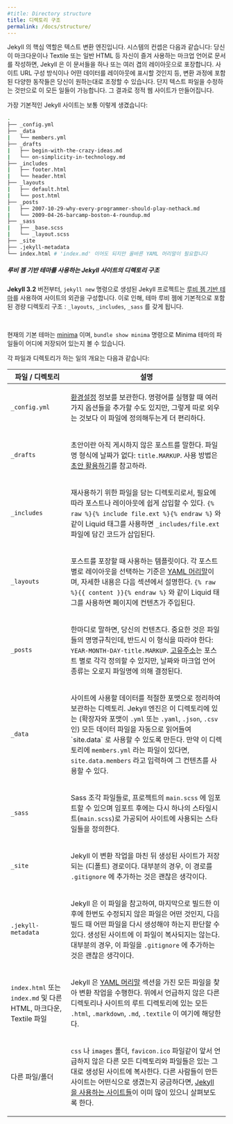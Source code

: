 ```yaml
---
#title: Directory structure
title: 디렉토리 구조
permalink: /docs/structure/
---
```


<!--
Jekyll is, at its core, a text transformation engine. The concept behind the
system is this: you give it text written in your favorite markup language, be
that Markdown, Textile, or just plain HTML, and it churns that through a layout
or a series of layout files. Throughout that process you can tweak how you want
the site URLs to look, what data gets displayed in the layout, and more. This
is all done through editing text files; the static web site is the final
product.
-->
Jekyll 의 핵심 역할은 텍스트 변환 엔진입니다. 시스템의 컨셉은 다음과 같습니다:
당신이 마크다운이나 Textile 또는 일반 HTML 등 자신이 즐겨 사용하는 마크업 언어로
문서를 작성하면, Jekyll 은 이 문서들을 하나 또는 여러 겹의 레이아웃으로 포장합니다.
사이트 URL 구성 방식이나 어떤 데이터를 레이아웃에 표시할 것인지 등, 변환 과정에
포함된 다양한 동작들은 당신이 원하는대로 조정할 수 있습니다. 단지 텍스트 파일을
수정하는 것만으로 이 모든 일들이 가능합니다. 그 결과로 정적 웹 사이트가
만들어집니다.

<!--
A basic Jekyll site usually looks something like this:
-->
가장 기본적인 Jekyll 사이트는 보통 이렇게 생겼습니다:

<!--
```sh
.
├── _config.yml
├── _data
|   └── members.yml
├── _drafts
|   ├── begin-with-the-crazy-ideas.md
|   └── on-simplicity-in-technology.md
├── _includes
|   ├── footer.html
|   └── header.html
├── _layouts
|   ├── default.html
|   └── post.html
├── _posts
|   ├── 2007-10-29-why-every-programmer-should-play-nethack.md
|   └── 2009-04-26-barcamp-boston-4-roundup.md
├── _sass
|   ├── _base.scss
|   └── _layout.scss
├── _site
├── .jekyll-metadata
└── index.html # can also be an 'index.md' with valid YAML Frontmatter
```
-->
```sh
.
├── _config.yml
├── _data
|   └── members.yml
├── _drafts
|   ├── begin-with-the-crazy-ideas.md
|   └── on-simplicity-in-technology.md
├── _includes
|   ├── footer.html
|   └── header.html
├── _layouts
|   ├── default.html
|   └── post.html
├── _posts
|   ├── 2007-10-29-why-every-programmer-should-play-nethack.md
|   └── 2009-04-26-barcamp-boston-4-roundup.md
├── _sass
|   ├── _base.scss
|   └── _layout.scss
├── _site
├── .jekyll-metadata
└── index.html # 'index.md' 이어도 되지만 올바른 YAML 머리말이 필요합니다
```

<!--
<div class="note info">
  <h5>Directory structure of Jekyll sites using gem-based themes</h5>
  <p>
    Starting <strong>Jekyll 3.2</strong>, a new Jekyll project bootstrapped with <code>jekyll new</code> uses <a href="../themes/">gem-based themes</a> to define the look of the site. This results in a lighter default directory structure : <code>_layouts</code>, <code>_includes</code> and <code>_sass</code> are stored in the theme-gem, by default.
  </p>
  <br />
  <p>
     <a href="https://github.com/jekyll/minima">minima</a> is the current default theme, and <code>bundle show minima</code> will show you where minima theme's files are stored on your computer.
  </p>
</div>
-->
<div class="note info">
  <h5>루비 젬 기반 테마를 사용하는 Jekyll 사이트의 디렉토리 구조</h5>
  <p>
    <strong>Jekyll 3.2</strong> 버전부터, <code>jekyll new</code> 명령으로 생성된 Jekyll 프로젝트는 <a href="../themes/">루비 젬 기반 테마</a>를 사용하여 사이트의 외관을 구성합니다. 이로 인해, 테마 루비 젬에 기본적으로 포함된 경량 디렉토리 구조 : <code>_layouts</code>, <code>_includes</code>, <code>_sass</code> 를 갖게 됩니다.
  </p>
  <br />
  <p>
     현재의 기본 테마는 <a href="https://github.com/jekyll/minima">minima</a> 이며, <code>bundle show minima</code> 명령으로 Minima 테마의 파일들이 어디에 저장되어 있는지 볼 수 있습니다.
  </p>
</div>

<!--
An overview of what each of these does:
-->
각 파일과 디렉토리가 하는 일의 개요는 다음과 같습니다:

<div class="mobile-side-scroller">
<table>
  <thead>
    <tr>
<!--
      <th>File / Directory</th>
      <th>Description</th>
-->
      <th>파일 / 디렉토리</th>
      <th>설명</th>
    </tr>
  </thead>
  <tbody>
    <tr>
      <td>
        <p><code>_config.yml</code></p>
      </td>
      <td>
<!--
        <p>
          Stores <a href="../configuration/">configuration</a> data. Many of
          these options can be specified from the command line executable but
          it’s easier to specify them here so you don’t have to remember them.
        </p>
-->
        <p>
          <a href="../configuration/">환경설정</a> 정보를 보관한다. 명령어를
          실행할 때 여러가지 옵션들을 추가할 수도 있지만, 그렇게 따로 외우는
          것보다 이 파일에 정의해두는게 더 편리하다.
        </p>
      </td>
    </tr>
    <tr>
      <td>
        <p><code>_drafts</code></p>
      </td>
      <td>
<!--
        <p>
          Drafts are unpublished posts. The format of these files is without a
          date: <code>title.MARKUP</code>. Learn how to <a href="../drafts/">
          work with drafts</a>.
        </p>
-->
        <p>
          초안이란 아직 게시하지 않은 포스트를 말한다. 파일명 형식에 날짜가
          없다: <code>title.MARKUP</code>. 사용 방법은 <a href="../drafts/">
          초안 활용하기</a>를 참고하라.
        </p>
      </td>
    </tr>
    <tr>
      <td>
        <p><code>_includes</code></p>
      </td>
      <td>
<!--
        <p>
          These are the partials that can be mixed and matched by your layouts
          and posts to facilitate reuse. The liquid tag
          <code>{% raw %}{% include file.ext %}{% endraw %}</code>
          can be used to include the partial in
          <code>_includes/file.ext</code>.
        </p>
-->
        <p>
          재사용하기 위한 파일을 담는 디렉토리로서, 필요에 따라 포스트나
          레이아웃에 쉽게 삽입할 수 있다.
          <code>{% raw %}{% include file.ext %}{% endraw %}</code> 와 같이
          Liquid 태그를 사용하면 <code>_includes/file.ext</code> 파일에 담긴
          코드가 삽입된다.
        </p>
      </td>
    </tr>
    <tr>
      <td>
        <p><code>_layouts</code></p>
      </td>
      <td>
<!--
        <p>
          These are the templates that wrap posts. Layouts are chosen on a
          post-by-post basis in the
          <a href="../frontmatter/">YAML Front Matter</a>,
          which is described in the next section. The liquid tag
          <code>{% raw %}{{ content }}{% endraw %}</code>
          is used to inject content into the web page.
        </p>
-->
        <p>
          포스트를 포장할 때 사용하는 템플릿이다. 각 포스트 별로
          레이아웃을 선택하는 기준은
          <a href="../frontmatter/">YAML 머리말</a>이며, 자세한 내용은 다음
          섹션에서 설명한다.
          <code>{% raw %}{{ content }}{% endraw %}</code> 와 같이 Liquid 태그를
          사용하면 페이지에 컨텐츠가 주입된다.
        </p>
      </td>
    </tr>
    <tr>
      <td>
        <p><code>_posts</code></p>
      </td>
      <td>
<!--
        <p>
          Your dynamic content, so to speak. The naming convention of these
          files is important, and must follow the format:
          <code>YEAR-MONTH-DAY-title.MARKUP</code>.
          The <a href="../permalinks/">permalinks</a> can be customized for
          each post, but the date and markup language are determined solely by
          the file name.
        </p>
-->
        <p>
          한마디로 말하면, 당신의 컨텐츠다. 중요한 것은 파일들의 명명규칙인데,
          반드시 이 형식을 따라야 한다:
          <code>YEAR-MONTH-DAY-title.MARKUP</code>.
          <a href="../permalinks/">고유주소</a>는 포스트 별로 각각 정의할 수
          있지만, 날짜와 마크업 언어 종류는 오로지 파일명에 의해
          결정된다.
        </p>
      </td>
    </tr>
    <tr>
      <td>
        <p><code>_data</code></p>
      </td>
      <td>
<!--
        <p>
          Well-formatted site data should be placed here. The Jekyll engine
          will autoload all data files (using either the <code>.yml</code>,
          <code>.yaml</code>, <code>.json</code> or <code>.csv</code>
          formats and extensions) in this directory, and they will be
          accessible via `site.data`. If there's a file
          <code>members.yml</code> under the directory, then you can access
          contents of the file through <code>site.data.members</code>.
        </p>
-->
        <p>
          사이트에 사용할 데이터를 적절한 포맷으로 정리하여 보관하는 디렉토리.
          Jekyll 엔진은 이 디렉토리에 있는 (확장자와 포맷이 <code>.yml</code>
          또는 <code>.yaml</code>, <code>.json</code>, <code>.csv</code> 인)
          모든 데이터 파일을 자동으로 읽어들여 `site.data` 로 사용할 수 있도록
          만든다. 만약 이 디렉토리에 <code>members.yml</code> 라는 파일이
          있다면, <code>site.data.members</code> 라고 입력하여 그 컨텐츠를
          사용할 수 있다.
        </p>
      </td>
    </tr>
    <tr>
      <td>
        <p><code>_sass</code></p>
      </td>
      <td>
        <p>
          Sass 조각 파일들로, 프로젝트의 <code>main.scss</code> 에 임포트할 수 있으며
          임포트 후에는 다시 하나의 스타일시트(<code>main.scss</code>)로 가공되어
          사이트에 사용되는 스타일들을 정의한다.
        </p>
      </td>
    </tr>
    <tr>
      <td>
        <p><code>_site</code></p>
      </td>
      <td>
<!--
        <p>
          This is where the generated site will be placed (by default) once
          Jekyll is done transforming it. It’s probably a good idea to add this
          to your <code>.gitignore</code> file.
        </p>
-->
        <p>
          Jekyll 이 변환 작업을 마친 뒤 생성된 사이트가 저장되는 (디폴트)
          경로이다. 대부분의 경우, 이 경로를 <code>.gitignore</code> 에
          추가하는 것은 괜찮은 생각이다.
        </p>
      </td>
    </tr>
    <tr>
      <td>
        <p><code>.jekyll-metadata</code></p>
      </td>
      <td>
<!--
        <p>
          This helps Jekyll keep track of which files have not been modified
          since the site was last built, and which files will need to be
          regenerated on the next build. This file will not be included in the
          generated site. It’s probably a good idea to add this to your
          <code>.gitignore</code> file.
        </p>
-->
        <p>
          Jekyll 은 이 파일을 참고하여, 마지막으로 빌드한 이후에 한번도 수정되지
          않은 파일은 어떤 것인지, 다음 빌드 때 어떤 파일을 다시 생성해야 하는지
          판단할 수 있다. 생성된 사이트에 이 파일이 복사되지는 않는다. 대부분의
          경우, 이 파일을 <code>.gitignore</code> 에 추가하는 것은 괜찮은
          생각이다.
        </p>
      </td>
    </tr>
    <tr>
      <td>
<!--
        <p><code>index.html</code> or <code>index.md</code> and other HTML,
        Markdown, Textile files</p>
-->
        <p><code>index.html</code> 또는 <code>index.md</code> 및 다른 HTML,
        마크다운, Textile 파일</p>
      </td>
      <td>
<!--
        <p>
          Provided that the file has a <a href="../frontmatter/">YAML Front
          Matter</a> section, it will be transformed by Jekyll. The same will
          happen for any <code>.html</code>, <code>.markdown</code>,
          <code>.md</code>, or <code>.textile</code> file in your site’s root
          directory or directories not listed above.
        </p>
-->
        <p>
          Jekyll 은 <a href="../frontmatter/">YAML 머리말</a> 섹션을 가진 모든
          파일을 찾아 변환 작업을 수행한다. 위에서 언급하지 않은 다른 디렉토리나
          사이트의 루트 디렉토리에 있는 모든 <code>.html</code>,
          <code>.markdown</code>, <code>.md</code>, <code>.textile</code> 이
          여기에 해당한다.
        </p>
      </td>
    </tr>
    <tr>
      <td>
<!--
        <p>Other Files/Folders</p>
-->
        <p>다른 파일/폴더</p>
      </td>
      <td>
<!--
        <p>
          Every other directory and file except for those listed above—such as
          <code>css</code> and <code>images</code> folders,
          <code>favicon.ico</code> files, and so forth—will be copied verbatim
          to the generated site. There are plenty of <a href="../sites/">sites
          already using Jekyll</a> if you’re curious to see how they’re laid
          out.
        </p>
-->
        <p>
          <code>css</code> 나 <code>images</code> 폴더, <code>favicon.ico</code>
          파일같이 앞서 언급하지 않은 다른 모든 디렉토리와 파일들은 있는 그대로
          생성된 사이트에 복사한다. 다른 사람들이 만든 사이트는 어떤식으로
          생겼는지 궁금하다면, <a href="../sites/">Jekyll 을 사용하는
          사이트들</a>이 이미 많이 있으니 살펴보도록 한다.
        </p>
      </td>
    </tr>
  </tbody>
</table>
</div>
